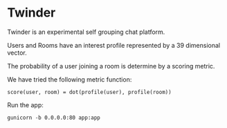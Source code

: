 # Twinder

Twinder is an experimental self grouping chat platform.

Users and Rooms have an interest profile represented by a 39 dimensional vector.

The probability of a user joining a room is determine by a scoring metric.

We have tried the following metric function:

    score(user, room) = dot(profile(user), profile(room))

Run the app:

    gunicorn -b 0.0.0.0:80 app:app
